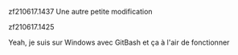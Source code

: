 zf210617.1437
Une autre petite modification




zf210617.1425

Yeah, je suis sur Windows avec GitBash et ça à l'air de fonctionner

